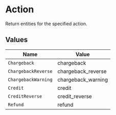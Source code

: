 # Action

Return entities for the specified action.


## Values

| Name                | Value               |
| ------------------- | ------------------- |
| `Chargeback`        | chargeback          |
| `ChargebackReverse` | chargeback_reverse  |
| `ChargebackWarning` | chargeback_warning  |
| `Credit`            | credit              |
| `CreditReverse`     | credit_reverse      |
| `Refund`            | refund              |